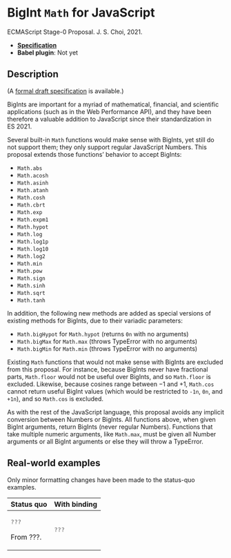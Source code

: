 # BigInt `Math` for JavaScript
ECMAScript Stage-0 Proposal. J. S. Choi, 2021.

* **[Specification][]**
* **Babel plugin**: Not yet

[specification]: http://jschoi.org/21/es-bigint-math/

## Description
(A [formal draft specification][specification] is available.)

BigInts are important for a myriad of
mathematical, financial, and scientific applications
(such as in the Web Performance API),
and they have been therefore a valuable addition to JavaScript
since their standardization in ES 2021.

Several built-in `Math` functions
would make sense with BigInts,
yet still do not support them;
they only support regular JavaScript Numbers.
This proposal extends those functions’ behavior to accept BigInts:

* `Math.abs`
* `Math.acosh`
* `Math.asinh`
* `Math.atanh`
* `Math.cosh`
* `Math.cbrt`
* `Math.exp`
* `Math.expm1`
* `Math.hypot`
* `Math.log`
* `Math.log1p`
* `Math.log10`
* `Math.log2`
* `Math.min`
* `Math.pow`
* `Math.sign`
* `Math.sinh`
* `Math.sqrt`
* `Math.tanh`

In addition, the following new methods are added
as special versions of existing methods for BigInts,
due to their variadic parameters:
* `Math.bigHypot` for `Math.hypot` (returns `0n` with no arguments)
* `Math.bigMax` for `Math.max` (throws TypeError with no arguments)
* `Math.bigMin` for `Math.min` (throws TypeError with no arguments)

Existing `Math` functions that would not make sense with BigInts
are excluded from this proposal.
For instance, because BigInts never have fractional parts,
`Math.floor` would not be useful over BigInts, and so `Math.floor` is excluded.
Likewise, because cosines range between −1 and +1,
`Math.cos` cannot return useful BigInt values
(which would be restricted to `-1n`, `0n`, and `+1n`),
and so `Math.cos` is excluded.

As with the rest of the JavaScript language,
this proposal avoids any implicit conversion between Numbers or BigInts.
All functions above, when given BigInt arguments, return BigInts (never regular Numbers).
Functions that take multiple numeric arguments, like `Math.max`,
must be given all Number arguments
or all BigInt arguments or else they will throw a TypeError.

## Real-world examples
Only minor formatting changes have been made to the status-quo examples.

<table>
<thead>
<tr>
<th>Status quo
<th>With binding

<tbody>
<tr>
<td>

```js
???
```
From ???.

<td>

```js
???
```

</table>
